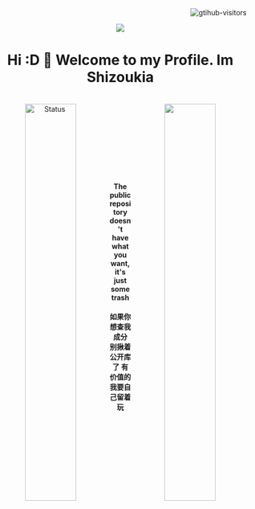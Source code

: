 <!--suppress HtmlDeprecatedAttribute -->
<a href="https://github.com/Shizoukia">
    <img align="right" src="https://komarev.com/ghpvc/?username=Shizoukia&label=Visitors&color=red&style=flat&logo=github" alt="gtihub-visitors" />
</a>
<br>
<p align="center">
  <img src="https://capsule-render.vercel.app/api?type=Waving&color=0:0080FF,100:EF00FF&height=200&animation=fadeIn&section=header&text=Shizoukia-XY&fontColor=ffffff&fontSize=60&">
</p>

  <h1 align="center">Hi :D 👋 Welcome to my Profile. Im Shizoukia</h1>


<br>

<div align="center">
    <img align="left" width="45%" src="https://github-readme-stats.vercel.app/api?username=Shizoukia&show_icons=true" alt="Status" >
    <img align="right" width="45%" src="https://github-readme-stats.vercel.app/api/top-langs/?username=Shizoukia&layout=compact" >
    <br>
    <br>
    <br>
    <br>
    <br>
    <br>
    <br>
    <br>
    
</div>
<div align="center">
    
#### The public repository doesn't have what you want, it's just some trash
#### 如果你想查我成分 别揪着公开库了 有价值的我要自己留着玩

</div>
